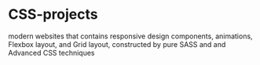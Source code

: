 # CSS-projects
modern websites that contains responsive design components, animations, Flexbox layout, and Grid layout, constructed by pure SASS and and Advanced CSS techniques
